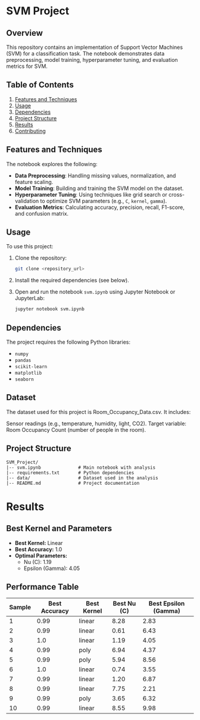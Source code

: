 # SVM Project

## Overview
This repository contains an implementation of Support Vector Machines (SVM) for a classification task. The notebook demonstrates data preprocessing, model training, hyperparameter tuning, and evaluation metrics for SVM.

## Table of Contents
1. [Features and Techniques](#features-and-techniques)
2. [Usage](#usage)
3. [Dependencies](#dependencies)
4. [Project Structure](#project-structure)
5. [Results](#results)
6. [Contributing](#contributing)

## Features and Techniques
The notebook explores the following:

- **Data Preprocessing**: Handling missing values, normalization, and feature scaling.
- **Model Training**: Building and training the SVM model on the dataset.
- **Hyperparameter Tuning**: Using techniques like grid search or cross-validation to optimize SVM parameters (e.g., `C`, `kernel`, `gamma`).
- **Evaluation Metrics**: Calculating accuracy, precision, recall, F1-score, and confusion matrix.

## Usage
To use this project:

1. Clone the repository:
   ```bash
   git clone <repository_url>
   ```

2. Install the required dependencies (see below).

3. Open and run the notebook `svm.ipynb` using Jupyter Notebook or JupyterLab:
   ```bash
   jupyter notebook svm.ipynb
   ```

## Dependencies
The project requires the following Python libraries:
- `numpy`
- `pandas`
- `scikit-learn`
- `matplotlib`
- `seaborn`

## Dataset
The dataset used for this project is Room_Occupancy_Data.csv. It includes:

Sensor readings (e.g., temperature, humidity, light, CO2).
Target variable: Room Occupancy Count (number of people in the room).

## Project Structure
```
SVM_Project/
|-- svm.ipynb              # Main notebook with analysis
|-- requirements.txt       # Python dependencies
|-- data/                  # Dataset used in the analysis
|-- README.md              # Project documentation
```

# Results

## Best Kernel and Parameters
- **Best Kernel:** Linear  
- **Best Accuracy:** 1.0  
- **Optimal Parameters:**  
  - Nu (C): 1.19  
  - Epsilon (Gamma): 4.05  

## Performance Table

| Sample | Best Accuracy | Best Kernel | Best Nu (C) | Best Epsilon (Gamma) |
|--------|---------------|-------------|-------------|-----------------------|
| 1      | 0.99          | linear      | 8.28        | 2.83                 |
| 2      | 0.99          | linear      | 0.61        | 6.43                 |
| 3      | 1.0           | linear      | 1.19        | 4.05                 |
| 4      | 0.99          | poly        | 6.94        | 4.37                 |
| 5      | 0.99          | poly        | 5.94        | 8.56                 |
| 6      | 1.0           | linear      | 0.74        | 3.55                 |
| 7      | 0.99          | linear      | 1.20        | 6.87                 |
| 8      | 0.99          | linear      | 7.75        | 2.21                 |
| 9      | 0.99          | poly        | 3.65        | 6.32                 |
| 10     | 0.99          | linear      | 8.55        | 9.98                 |


